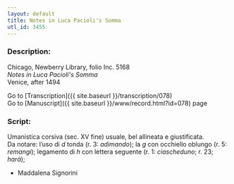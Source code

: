 ```yaml
---
layout: default
title: Notes in Luca Pacioli's Somma
utl_id: 3455
---
```


###  Description:

Chicago, Newberry Library, folio Inc. 5168<br>
_Notes in Luca Pacioli's Somma_<br>
Venice, after 1494

Go to [Transcription]({{ site.baseurl }}/transcription/078)<br>
Go to [Manuscript]({{ site.baseurl }}/www/record.html?id=078) page 

###  Script:

Umanistica corsiva (sec. XV fine) usuale, bel allineata e giustificata.<br>
Da notare: l’uso di _d_ tonda (r. 3: _adimando_); la _g_ con occhiello oblungo (r. 5: _remangi_); legamento di _h_ con lettera seguente (r. 1: _ciascheduno_; r. 23; _harà_);<br>
- Maddalena Signorini

